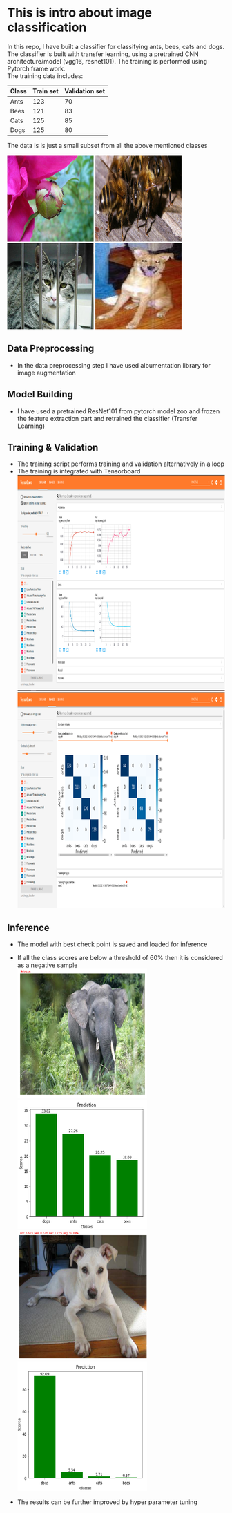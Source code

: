 # This is intro about image classification
In this repo, I have built a classifier for classifying ants, bees, cats and dogs. The classifier is built with transfer learning, using a pretrained CNN architecture/model (vgg16, resnet101). The training is performed using Pytorch frame work.   
The training data includes:   

| Class       | Train set | Validation set |
| ----------- | ----------| -------------- |
| Ants        | 123       | 70             |
| Bees        | 121       | 83             |
| Cats        | 125       | 85             |
| Dogs        | 125       | 80             |
      
The data is is just a small subset from all the above mentioned classes


<img src="assets/ant.jpg" alt="Ant" width="200" height="200"/>
<img src="assets/bee.jpg" alt="Bee" width="200" height="200"/>
<img src="assets/cat.17.jpg" alt="Cat" width="200" height="200"/>
<img src="assets/dog.12.jpg" alt="Dog" width="200" height="200"/>   

## Data Preprocessing   
* In the data preprocessing step I have used albumentation library for image augmentation  
## Model Building  
* I have used a pretrained ResNet101 from pytorch model zoo and frozen the feature extraction part and retrained the classifier (Transfer Learning)
## Training & Validation   
* The training script performs training and validation alternatively in a loop   
* The training is integrated with Tensorboard   
<img src="assets/TB_scalars.png" alt="tb" width="500" height="500"/>    <img src="assets/TB_images.png" alt="tb" width="500" height="500"/>   

## Inference    
* The model with best check point is saved and loaded for inference      
* If all the class scores are below a threshold of 60% then it is considered as a negative sample   
<img src="assets/unknown.png" alt="unknown" width="300" height="300"/> <img src="assets/unknown_result.png" alt="tb" width="300" height="300"/>     
<img src="assets/dog.png" alt="tb" width="300" height="300"/> <img src="assets/dog_result.png" alt="tb" width="300" height="300"/>     

* The results can be further improved by hyper parameter tuning   


